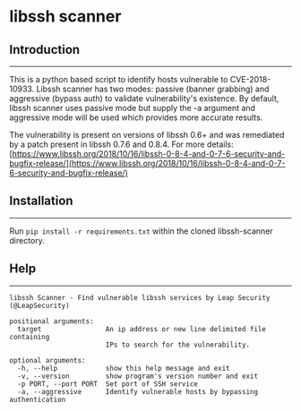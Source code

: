 # libssh scanner

## Introduction
-----

This is a python based script to identify hosts vulnerable to CVE-2018-10933. Libssh scanner has two modes: passive (banner grabbing) and aggressive (bypass auth) to validate vulnerability's existence. By default, libssh scanner uses passive mode but supply the -a argument and aggressive mode will be used which provides more accurate results.

The vulnerability is present on versions of libssh 0.6+ and was remediated by a patch present in libssh 0.7.6 and 0.8.4. For more details: [https://www.libssh.org/2018/10/16/libssh-0-8-4-and-0-7-6-security-and-bugfix-release/](https://www.libssh.org/2018/10/16/libssh-0-8-4-and-0-7-6-security-and-bugfix-release/)

## Installation
-----

Run `pip install -r requirements.txt` within the cloned libssh-scanner directory.

## Help
-----

```
libssh Scanner - Find vulnerable libssh services by Leap Security (@LeapSecurity)

positional arguments:
  target                An ip address or new line delimited file containing
                        IPs to search for the vulnerability.

optional arguments:
  -h, --help            show this help message and exit
  -v, --version         show program's version number and exit
  -p PORT, --port PORT  Set port of SSH service
  -a, --aggressive      Identify vulnerable hosts by bypassing authentication
```
